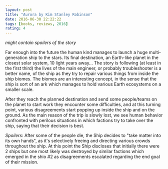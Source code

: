```yaml
---
layout: post
title: "Aurora by Kim Stanley Robinson"
date: 2016-06-30 22:22:22
tags: [books, reviews, 2016]
rating: 4
---
```


_might contain spoilers of the story_

Far enough into the future the human kind manages to launch a huge multi-generation ship to the stars.
Its final destination, an Earth-like planet in the closest solar system, 10 light years away... The story is following (at least in the first third) the lives of the main engineer,
or probably troubleshooter is a better name, of the ship as they try to repair various things from inside the ship biomes.
The biomes are an interesting concept, in the sense that the ship is sort of an ark which manages to hold various Earth ecosystems on a smaller scale.

After they reach the planned destination and send some people/teams on the planet to start work they encounter some difficulties, and at this turning point, various
disagreements start popping up inside the ship and on the ground. As the main reason of the trip is slowly lost, we see human behavior confronted with perilous situations
in which factions try to take over the ship, saying that their decision is best.

_Spoilers_: After some of the people die, the Ship decides to "take matter into its own hands", as it's selectively freeing and directing various crowds throughout the ship.
At this point the Ship discloses that initially there were 2 ships but one most likely was destroyed by similar factions which emerged in the shio #2 as disagreements escalated
regarding the end goal of their mission.
